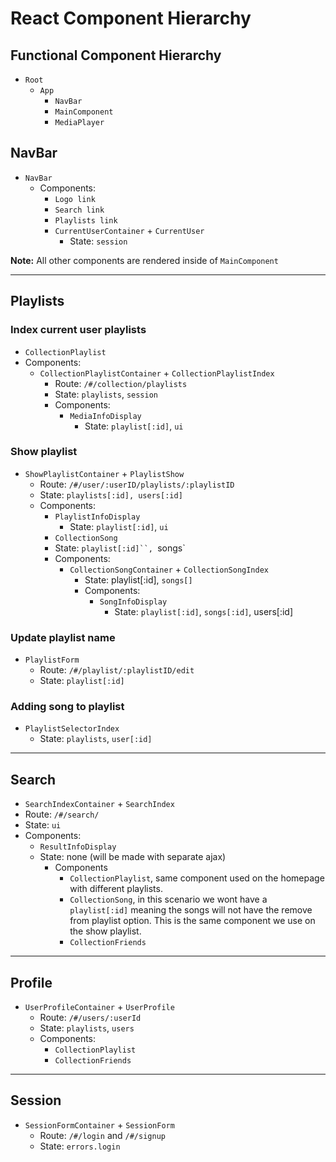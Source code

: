 # React Component Hierarchy

## Functional Component Hierarchy
+ `Root`
  + `App`
    + `NavBar`
    + `MainComponent`
    + `MediaPlayer`

## NavBar
+ `NavBar`
  + Components:
    + `Logo link`
    + `Search link`
    + `Playlists link`
    + `CurrentUserContainer` + `CurrentUser`
      + State: `session`

**Note:** All other components are rendered inside of `MainComponent`

---

## Playlists
### Index current user playlists
+ `CollectionPlaylist`
+ Components:
  + `CollectionPlaylistContainer` + `CollectionPlaylistIndex`
    + Route: `/#/collection/playlists`
    + State: `playlists`, `session`
    + Components:
      + `MediaInfoDisplay`
        + State: `playlist[:id]`, `ui`

### Show playlist
+ `ShowPlaylistContainer` + `PlaylistShow`
  + Route: `/#/user/:userID/playlists/:playlistID`
  + State: `playlists[:id], users[:id]`
  + Components:
      + `PlaylistInfoDisplay`
        + State: `playlist[:id]`, `ui`
      + `CollectionSong`
      + State: `playlist[:id]``, `songs`
      + Components:
        + `CollectionSongContainer` + `CollectionSongIndex`
          + State: playlist[:id], `songs[]`
          + Components:
            + `SongInfoDisplay`
              + State: `playlist[:id]`, `songs[:id]`, users[:id]

### Update playlist name
+ `PlaylistForm`
  + Route: `/#/playlist/:playlistID/edit`
  + State: `playlist[:id]`

### Adding song to playlist
+ `PlaylistSelectorIndex`
  + State: `playlists`, `user[:id]`

---

## Search

+ `SearchIndexContainer` + `SearchIndex`
+ Route: `/#/search/`
+ State: `ui`
+ Components:
  + `ResultInfoDisplay`
  + State: none (will be made with separate ajax)
    + Components
      + `CollectionPlaylist`, same component used on the homepage with different playlists.
      + `CollectionSong`, in this scenario we wont have a `playlist[:id]` meaning the songs will not have the remove from playlist option. This is the same component we use on the show playlist.
      + `CollectionFriends`

---

## Profile
+ `UserProfileContainer` + `UserProfile`
  + Route: `/#/users/:userId`
  + State: `playlists`, `users`
  + Components:
    + `CollectionPlaylist`
    + `CollectionFriends`

---

## Session
+ `SessionFormContainer` + `SessionForm`
  + Route: `/#/login` and `/#/signup`
  + State: `errors.login`
